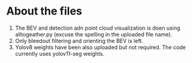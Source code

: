 # About the files
1. The BEV and detection adn point cloud visualization is doen using alltogeather.py (excuse the spelling in the uploaded file name).
2. Only bleedout filtering and orienting the BEV is left.
3. Yolov8 weights have been also uploaded but not required. The code currently uses yolov11-seg weights.
